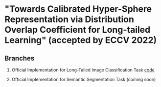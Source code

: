 # "Towards Calibrated Hyper-Sphere Representation via Distribution Overlap Coefficient for Long-tailed Learning" (accepted by ECCV 2022)

## Branches
1. Official Implementation for Long-Tailed Image Classification Task [code](https://github.com/SiLangWHL/vMF-OP)

2. Official Implementation for Semantic Segmentation Task (coming soon)
